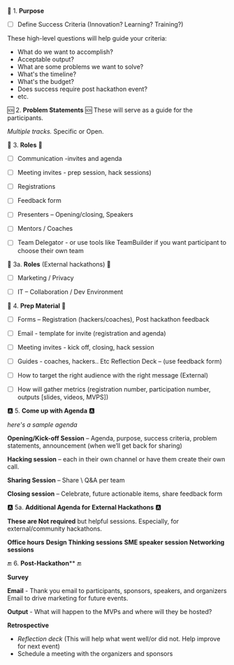 🥇 1. **Purpose**

- [ ] Define Success Criteria (Innovation? Learning? Training?)

These high-level questions will help guide your criteria:

- What do we want to accomplish?
- Acceptable output?
- What are some problems we want to solve? 
- What's the timeline?
- What's the budget?
- Does success require post hackathon event?
- etc.


🆘 2. **Problem Statements** 🆘 
These will serve as a guide for the participants.

*Multiple tracks.* Specific or Open. 


🔢  3. **Roles** 🔢 

- [ ] Communication -invites and agenda
- [ ] Meeting invites - prep session, hack sessions) 
- [ ] Registrations 
- [ ] Feedback form
- [ ] Presenters – Opening/closing, Speakers
- [ ] Mentors / Coaches
- [ ] Team Delegator - or use tools like TeamBuilder if you want participant to choose their own team


🔢  3a. **Roles** (External hackathons) 🔢 

- [ ] Marketing / Privacy
- [ ] IT – Collaboration / Dev Environment 


📓 4. **Prep Material** 📓 

- [ ] Forms – Registration (hackers/coaches), Post hackathon feedback
- [ ] Email - template for invite (registration and agenda)
- [ ] Meeting invites - kick off, closing, hack session
- [ ] Guides - coaches, hackers.. Etc
Reflection Deck – (use feedback form)
- [ ] How to target the right audience with the right message (External)
- [ ] How will gather metrics (registration number, participation number, outputs [slides, videos, MVPS])   


🅰️ 5. **Come up with Agenda** 🅰️ 

*here's a sample agenda*

**Opening/Kick-off Session** – Agenda, purpose, success criteria, problem statements, announcement (when we’ll get back for sharing)

**Hacking session** – each in their own channel or have them create their own call. 

**Sharing Session** – Share \ Q&A per team

**Closing session** – Celebrate, future actionable items, share feedback form 


🅰️ 5a. **Additional Agenda for External Hackathons** 🅰️ 

**These are Not required** but helpful sessions. Especially, for external/community hackathons. 

**Office hours**
**Design Thinking sessions**
**SME speaker session**
**Networking sessions**


🔚 6. **Post-Hackathon**** 🔚 

**Survey**

**Email** - Thank you email to participants, sponsors, speakers, and organizers
Email to drive marketing for future events. 

**Output** - What will happen to the MVPs and where will they be hosted?

**Retrospective** 

- *Reflection deck* (This will help what went well/or did not. Help improve for next event)
- Schedule a meeting with the organizers and sponsors 




